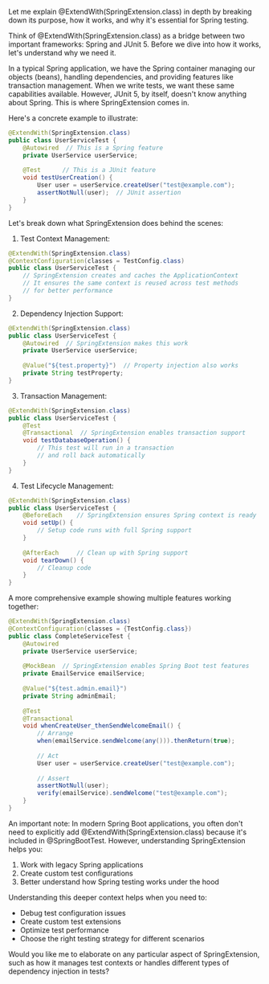 Let me explain @ExtendWith(SpringExtension.class) in depth by breaking down its purpose, how it works, and why it's essential for Spring testing.

Think of @ExtendWith(SpringExtension.class) as a bridge between two important frameworks: Spring and JUnit 5. Before we dive into how it works, let's understand why we need it.

In a typical Spring application, we have the Spring container managing our objects (beans), handling dependencies, and providing features like transaction management. When we write tests, we want these same capabilities available. However, JUnit 5, by itself, doesn't know anything about Spring. This is where SpringExtension comes in.

Here's a concrete example to illustrate:

```java
@ExtendWith(SpringExtension.class)
public class UserServiceTest {
    @Autowired  // This is a Spring feature
    private UserService userService;
    
    @Test      // This is a JUnit feature
    void testUserCreation() {
        User user = userService.createUser("test@example.com");
        assertNotNull(user);  // JUnit assertion
    }
}
```

Let's break down what SpringExtension does behind the scenes:

1. Test Context Management:
```java
@ExtendWith(SpringExtension.class)
@ContextConfiguration(classes = TestConfig.class)
public class UserServiceTest {
    // SpringExtension creates and caches the ApplicationContext
    // It ensures the same context is reused across test methods
    // for better performance
}
```

2. Dependency Injection Support:
```java
@ExtendWith(SpringExtension.class)
public class UserServiceTest {
    @Autowired  // SpringExtension makes this work
    private UserService userService;
    
    @Value("${test.property}")  // Property injection also works
    private String testProperty;
}
```

3. Transaction Management:
```java
@ExtendWith(SpringExtension.class)
public class UserServiceTest {
    @Test
    @Transactional  // SpringExtension enables transaction support
    void testDatabaseOperation() {
        // This test will run in a transaction
        // and roll back automatically
    }
}
```

4. Test Lifecycle Management:
```java
@ExtendWith(SpringExtension.class)
public class UserServiceTest {
    @BeforeEach    // SpringExtension ensures Spring context is ready
    void setUp() {
        // Setup code runs with full Spring support
    }
    
    @AfterEach     // Clean up with Spring support
    void tearDown() {
        // Cleanup code
    }
}
```

A more comprehensive example showing multiple features working together:

```java
@ExtendWith(SpringExtension.class)
@ContextConfiguration(classes = {TestConfig.class})
public class CompleteServiceTest {
    @Autowired
    private UserService userService;
    
    @MockBean  // SpringExtension enables Spring Boot test features
    private EmailService emailService;
    
    @Value("${test.admin.email}")
    private String adminEmail;
    
    @Test
    @Transactional
    void whenCreateUser_thenSendWelcomeEmail() {
        // Arrange
        when(emailService.sendWelcome(any())).thenReturn(true);
        
        // Act
        User user = userService.createUser("test@example.com");
        
        // Assert
        assertNotNull(user);
        verify(emailService).sendWelcome("test@example.com");
    }
}
```

An important note: In modern Spring Boot applications, you often don't need to explicitly add @ExtendWith(SpringExtension.class) because it's included in @SpringBootTest. However, understanding SpringExtension helps you:
1. Work with legacy Spring applications
2. Create custom test configurations
3. Better understand how Spring testing works under the hood

Understanding this deeper context helps when you need to:
- Debug test configuration issues
- Create custom test extensions
- Optimize test performance
- Choose the right testing strategy for different scenarios

Would you like me to elaborate on any particular aspect of SpringExtension, such as how it manages test contexts or handles different types of dependency injection in tests?